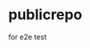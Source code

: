 # publicrepo
for e2e test






































































































































































































































































































































































































































































































































































































































































































































































































































































































































































































































































































































































































































































































































































































































































































































































































































































































































































































































































































































































































































































































































































































































































































































































































































































































































































































































































































































































































































































































































































































































































































































































































































































